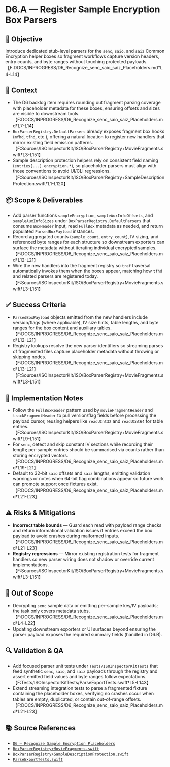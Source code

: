 # D6.A — Register Sample Encryption Box Parsers

## 🎯 Objective
Introduce dedicated stub-level parsers for the `senc`, `saio`, and `saiz` Common Encryption helper boxes so fragment workflows capture version headers, entry counts, and byte ranges without touching protected payloads.【F:DOCS/INPROGRESS/D6_Recognize_senc_saio_saiz_Placeholders.md†L4-L14】

## 🧩 Context
- The D6 backlog item requires rounding out fragment parsing coverage with placeholder metadata for these boxes, ensuring offsets and sizes are visible to downstream tools.【F:DOCS/INPROGRESS/D6_Recognize_senc_saio_saiz_Placeholders.md†L7-L14】
- `BoxParserRegistry.DefaultParsers` already exposes fragment box hooks (`mfhd`, `tfhd`, etc.), offering a natural location to register new handlers that mirror existing field emission patterns.【F:Sources/ISOInspectorKit/ISO/BoxParserRegistry+MovieFragments.swift†L3-L151】
- Sample description protection helpers rely on consistent field naming (`entries[...].encryption.*`), so placeholder parsers must align with those conventions to avoid UI/CLI regressions.【F:Sources/ISOInspectorKit/ISO/BoxParserRegistry+SampleDescriptionProtection.swift†L1-L120】

## 📦 Scope & Deliverables
- Add parser functions `sampleEncryption`, `sampleAuxInfoOffsets`, and `sampleAuxInfoSizes` under `BoxParserRegistry.DefaultParsers` that consume `BoxHeader` input, read `FullBox` metadata as needed, and return populated `ParsedBoxPayload` instances.
- Record aggregated counts (`sample_count`, `entry_count`), IV sizing, and referenced byte ranges for each structure so downstream exporters can surface the metadata without iterating individual encrypted samples.【F:DOCS/INPROGRESS/D6_Recognize_senc_saio_saiz_Placeholders.md†L12-L21】
- Wire the new handlers into the fragment registry so `traf` traversal automatically invokes them when the boxes appear, matching how `tfhd` and related parsers are registered today.【F:Sources/ISOInspectorKit/ISO/BoxParserRegistry+MovieFragments.swift†L3-L151】

## ✅ Success Criteria
- `ParsedBoxPayload` objects emitted from the new handlers include version/flags (where applicable), IV size hints, table lengths, and byte ranges for the box content and auxiliary tables.【F:DOCS/INPROGRESS/D6_Recognize_senc_saio_saiz_Placeholders.md†L12-L21】
- Registry lookups resolve the new parser identifiers so streaming parses of fragmented files capture placeholder metadata without throwing or skipping nodes.【F:DOCS/INPROGRESS/D6_Recognize_senc_saio_saiz_Placeholders.md†L13-L21】【F:Sources/ISOInspectorKit/ISO/BoxParserRegistry+MovieFragments.swift†L3-L151】

## 🔧 Implementation Notes
- Follow the `FullBoxReader` pattern used by `movieFragmentHeader` and `trackFragmentHeader` to pull version/flag fields before processing the payload cursor, reusing helpers like `readUInt32` and `readUInt64` for table entries.【F:Sources/ISOInspectorKit/ISO/BoxParserRegistry+MovieFragments.swift†L9-L151】
- For `senc`, detect and skip constant IV sections while recording their length; per-sample entries should be summarised via counts rather than storing encrypted vectors.【F:DOCS/INPROGRESS/D6_Recognize_senc_saio_saiz_Placeholders.md†L19-L21】
- Default to 32-bit `saio` offsets and `saiz` lengths, emitting validation warnings or notes when 64-bit flag combinations appear so future work can promote support once fixtures exist.【F:DOCS/INPROGRESS/D6_Recognize_senc_saio_saiz_Placeholders.md†L21-L23】

## ⚠️ Risks & Mitigations
- **Incorrect table bounds** — Guard each read with payload range checks and return informational validation issues if entries exceed the box payload to avoid crashes during malformed inputs.【F:DOCS/INPROGRESS/D6_Recognize_senc_saio_saiz_Placeholders.md†L21-L23】
- **Registry regressions** — Mirror existing registration tests for fragment handlers so new parser wiring does not shadow or override current implementations.【F:Sources/ISOInspectorKit/ISO/BoxParserRegistry+MovieFragments.swift†L3-L151】

## 🚫 Out of Scope
- Decrypting `senc` sample data or emitting per-sample key/IV payloads; the task only covers metadata stubs.【F:DOCS/INPROGRESS/D6_Recognize_senc_saio_saiz_Placeholders.md†L4-L22】
- Updating downstream exporters or UI surfaces beyond ensuring the parser payload exposes the required summary fields (handled in D6.B).

## 🔍 Validation & QA
- Add focused parser unit tests under `Tests/ISOInspectorKitTests` that feed synthetic `senc`, `saio`, and `saiz` payloads through the registry and assert emitted field values and byte ranges follow expectations.【F:Tests/ISOInspectorKitTests/ParseExportTests.swift†L5-L143】
- Extend streaming integration tests to parse a fragmented fixture containing the placeholder boxes, verifying no crashes occur when tables are empty, duplicated, or contain out-of-range offsets.【F:DOCS/INPROGRESS/D6_Recognize_senc_saio_saiz_Placeholders.md†L21-L23】

## 📚 Source References
- [`D6 — Recognize Sample Encryption Placeholders`](./D6_Recognize_senc_saio_saiz_Placeholders.md)
- [`BoxParserRegistry+MovieFragments.swift`](../Sources/ISOInspectorKit/ISO/BoxParserRegistry+MovieFragments.swift)
- [`BoxParserRegistry+SampleDescriptionProtection.swift`](../Sources/ISOInspectorKit/ISO/BoxParserRegistry+SampleDescriptionProtection.swift)
- [`ParseExportTests.swift`](../Tests/ISOInspectorKitTests/ParseExportTests.swift)
